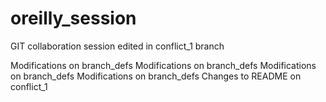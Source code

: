# oreilly_session

GIT collaboration session edited in conflict_1 branch

Modifications on branch_defs
Modifications on branch_defs
Modifications on branch_defs
Modifications on branch_defs
Changes to README on conflict_1
